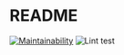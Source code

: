 # README 

[![Maintainability](https://api.codeclimate.com/v1/badges/a99a88d28ad37a79dbf6/maintainability)](https://codeclimate.com/github/codeclimate/codeclimate/maintainability)
![Lint test](https://github.com/github/docs/actions/workflows/lint-test.yml/badge.svg?branch=feature-1)